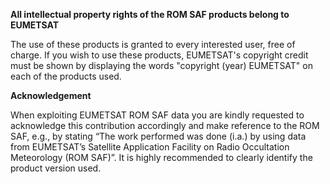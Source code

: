 **All intellectual property rights of the ROM SAF products belong to EUMETSAT**

The use of these products is granted to every interested user, free of charge. If you wish to use these products, EUMETSAT's copyright credit must be shown by displaying the words "copyright (year) EUMETSAT" on each of the products used.


**Acknowledgement**


When exploiting EUMETSAT ROM SAF data you are kindly requested to acknowledge this contribution accordingly and make reference to the ROM SAF, e.g., by stating “The work performed was done (i.a.) by using data from EUMETSAT’s Satellite Application Facility on Radio Occultation Meteorology (ROM SAF)”. It is highly recommended to clearly identify the product version used.


